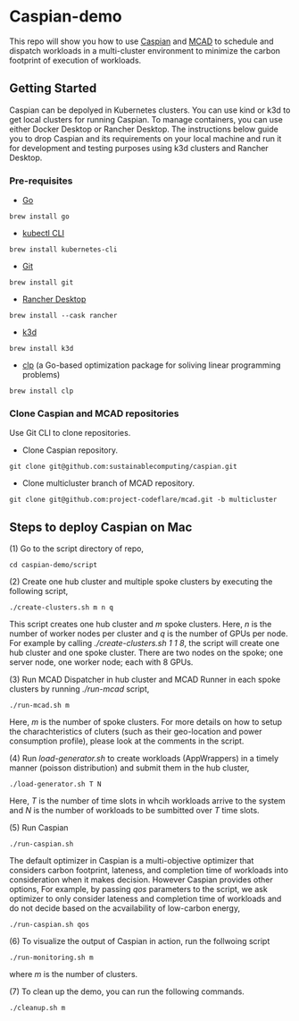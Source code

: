 # Caspian-demo
This repo will show you how to use [Caspian](https://github.com/sustainablecomputing/caspian) and [MCAD](https://github.com/project-codeflare/mcad) to schedule and dispatch workloads in a multi-cluster environment to minimize the carbon footprint of execution of workloads. 
## Getting Started 
Caspian can be depolyed in Kubernetes clusters. You can use kind or k3d to get  local clusters for running Caspian. To manage containers, you can use either Docker Desktop or Rancher Desktop. The instructions below guide you to drop Caspian and its requirements on your local machine and run it for development and testing purposes using k3d clusters and Rancher Desktop.

### Pre-requisites
- [Go](https://go.dev/dl/) 
```
brew install go
``` 

- [kubectl CLI](https://kubernetes.io/docs/reference/kubectl/)
```
brew install kubernetes-cli
``` 
- [Git](https://git-scm.com/book/en/v2/Getting-Started-Installing-Git)
```
brew install git
``` 
- [Rancher Desktop](https://rancherdesktop.io/) 
```
brew install --cask rancher
``` 
- [k3d](https://k3d.io/)
```
brew install k3d
``` 
- [clp](https://github.com/lanl/clp) (a Go-based optimization package for soliving linear programming problems)
```
brew install clp
``` 
### Clone Caspian and MCAD repositories
Use Git CLI to clone repositories.

-  Clone Caspian repository.
```
git clone git@github.com:sustainablecomputing/caspian.git
```

- Clone multicluster branch of MCAD repository.
```
git clone git@github.com:project-codeflare/mcad.git -b multicluster
```

## Steps to deploy Caspian on Mac
(1) Go to the script directory of repo,
```
cd caspian-demo/script
```

(2) Create one hub cluster and multiple spoke clusters by executing the following script, 

```
./create-clusters.sh m n q
```
This script creates one hub cluster and *m* spoke clusters. Here, *n* is the number of worker nodes per cluster and *q* is the number of GPUs per node. For example by calling *./create-clusters.sh 1 1 8*, the script will create one hub cluster and one spoke cluster. There are two nodes on the spoke; one server node, one worker node; each with 8 GPUs.

(3) Run MCAD Dispatcher in hub cluster and MCAD Runner in each spoke clusters by running *./run-mcad* script, 

```
./run-mcad.sh m 
```
Here, *m* is the number of spoke clusters. For more details on how to setup the charachteristics of cluters (such as their geo-location and power consumption profile), please look at the comments in the script.

(4) Run *load-generator.sh* to create workloads (AppWrappers) in a timely manner (poisson distribution) and submit them in the hub cluster,

```
./load-generator.sh T N
```
Here, *T* is the number of time slots in whcih workloads arrive to the system and *N* is the number of workloads to be sumbitted over *T* time slots.

(5) Run Caspian 

```
./run-caspian.sh 
```
The default optimizer in Caspian is a multi-objective optimizer that considers carbon footprint, lateness, and completion time of workloads into consideration when it makes decision. However Caspian provides other options, For example, by passing *qos* parameters to the script, we ask optimizer to only consider lateness and completion time of workloads and do not decide based on the acvailability of low-carbon energy,

```
./run-caspian.sh qos
```

(6) To visualize the output of Caspian in action, run the follwoing script
```
./run-monitoring.sh m
```
where *m* is the number of clusters.

(7) To clean up the demo, you can run the following commands.

```
./cleanup.sh m
```
